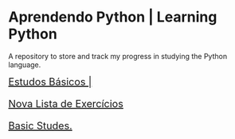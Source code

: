 # Aprendendo Python | Learning Python
A repository to store and track my progress in studying the Python language.



<span style="font-size:20px;">
<a href="https://github.com/Rbriitto/LearnToPython/blob/main/studes/basic_studes/List.md">Estudos Básicos |<span style="font-size:12px;">
  
<a href=""> Nova Lista de Exercícios <span style="font-size:12px;">

Basic Studes</span>.

